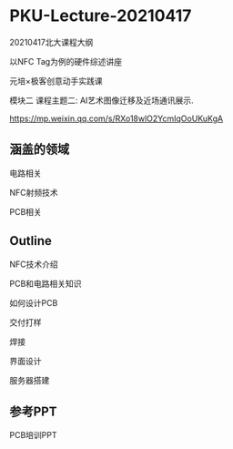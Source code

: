 # PKU-Lecture-20210417
20210417北大课程大纲

以NFC Tag为例的硬件综述讲座



元培×极客创意动手实践课

模块二 课程主题二: AI艺术图像迁移及近场通讯展示.

https://mp.weixin.qq.com/s/RXo18wlO2YcmIqOoUKuKgA



## 涵盖的领域

电路相关

NFC射频技术

PCB相关



## Outline

NFC技术介绍

PCB和电路相关知识

如何设计PCB

交付打样

焊接

界面设计

服务器搭建



## 参考PPT

PCB培训PPT